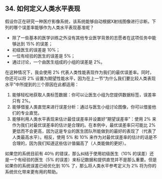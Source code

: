 ## 34. 如何定义人类水平表现

假设你正在研究一种医疗影像系统，该系统能够自动根据X射线图像进行诊断。下列的哪个误差率能够作为人类水平表现基准呢？

- 除了一些基本的医学训练之外没有其他专业医学背景的志愿者在这项任务中能够达到 15% 的误差；
- 初级医生的误差是 10%；
- 一位有经验的医生的误差是 5%；
- 通过讨论，一个由医生组成的小组的误差是 2%。

在这种情况下，我会使用 2% 代表人类性能表现作为我们的最优误差率。同时，你还可以将 2% 设置为期望性能水平，因为在上一节“为什么我们要比较人类表现水平”中所提到的三个原因在此都适用：

1. 能够轻松地获取人类标签数据：你可以让医生小组为您提供数据标签，误差率只有 2%。
2. 能够借鉴人类直觉来进行误差分析：通过与医生小组讨论图像，你可以借鉴他们的专业直觉。
3. 能够利用人类水平表现来估计最佳误差率并设置好“期望误差率”：使用 2% 来作为我们对最优误差率的估计是合理的。在本例中，最优误差率只可能比 2% 更低而不会更高，因为这是专业的医生团队所能做到的最好的表现了（代表了人类最高水平）。相反，使用 5% 和 10% 来作为对最优误差率的估计的话是不合理的，因为我们知道这些估计值偏高了（人类能做的更好）。

如果您的系统目前有 40％ 的错误，那么纠结于使用初级医生（10% 的误差）还是一个有经验的医生（5% 的误差）来标记数据和提供直觉并不是那么重要。但是如果你的系统误差已经优化到 10% 了，那么将人类水平参考定义为 2% 将为你的系统优化带来更有用的帮助。
